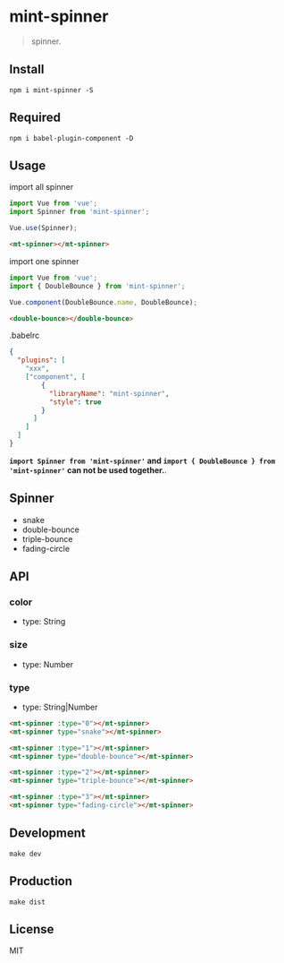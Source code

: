 # mint-spinner
> spinner.

## Install
```shell
npm i mint-spinner -S
```

## Required
```shell
npm i babel-plugin-component -D
```

## Usage
import all spinner
```javascript
import Vue from 'vue';
import Spinner from 'mint-spinner';

Vue.use(Spinner);
```

```html
<mt-spinner></mt-spinner>
```

import one spinner

```javascript
import Vue from 'vue';
import { DoubleBounce } from 'mint-spinner';

Vue.component(DoubleBounce.name, DoubleBounce);
```

```html
<double-bounce></double-bounce>
```

.babelrc
```json
{
  "plugins": [
    "xxx",
    ["component", [
        {
          "libraryName": "mint-spinner",
          "style": true
        }
      ]
    ]
  ]
}
```

**`import Spinner from 'mint-spinner'` and `import { DoubleBounce } from 'mint-spinner'` can not be used together.**.

## Spinner
- snake
- double-bounce
- triple-bounce
- fading-circle

## API

### color
- type: String

### size
- type: Number

### type
- type: String|Number

```html
<mt-spinner :type="0"></mt-spinner>
<mt-spinner type="snake"></mt-spinner>

<mt-spinner :type="1"></mt-spinner>
<mt-spinner type="double-bounce"></mt-spinner>

<mt-spinner :type="2"></mt-spinner>
<mt-spinner type="triple-bounce"></mt-spinner>

<mt-spinner :type="3"></mt-spinner>
<mt-spinner type="fading-circle"></mt-spinner>
```

## Development

```shell
make dev
```

## Production
```
make dist
```

## License
MIT
